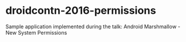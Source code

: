 # droidcontn-2016-permissions
Sample application implemented during the talk: Android Marshmallow - New System Permissions
